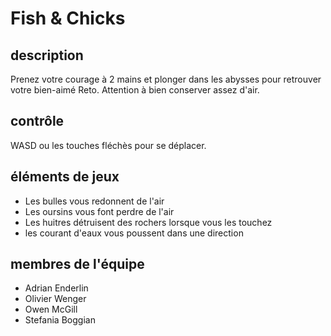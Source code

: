 # Fish & Chicks

## description

Prenez votre courage à 2 mains et plonger dans les abysses pour retrouver votre bien-aimé Reto. 
Attention à bien conserver assez d'air.

## contrôle
WASD ou les touches fléchès pour se déplacer.

## éléments de jeux
* Les bulles vous redonnent de l'air
* Les oursins vous font perdre de l'air
* Les huitres détruisent des rochers lorsque vous les touchez
* les courant d'eaux vous poussent dans une direction

## membres de l'équipe
* Adrian Enderlin
* Olivier Wenger
* Owen McGill
* Stefania Boggian